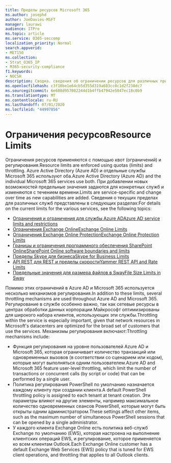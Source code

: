 ```yaml
---
title: Пределы ресурсов Microsoft 365
ms.author: josephd
author: JoeDavies-MSFT
manager: laurawi
audience: ITPro
ms.topic: article
ms.service: O365-seccomp
localization_priority: Normal
search.appverid:
- MET150
ms.collection:
- Strat_O365_IP
- M365-security-compliance
f1.keywords:
- NOCSH
description: Сводка. сведения об ограничении ресурсов для различных приложений в Microsoft 365.
ms.openlocfilehash: c3f10be1e64cb5d355d319a603cc0c1d2f238dc7
ms.sourcegitcommit: 6e608d957082244d1b4ffb47942e5847ec18c0b9
ms.translationtype: MT
ms.contentlocale: ru-RU
ms.lasthandoff: 07/01/2020
ms.locfileid: "44997856"
---
```

# <a name="resource-limits"></a><span data-ttu-id="fddcd-103">Ограничения ресурсов</span><span class="sxs-lookup"><span data-stu-id="fddcd-103">Resource Limits</span></span>

<span data-ttu-id="fddcd-104">Ограничения ресурсов применяются с помощью квот (ограничений) и регулирования.</span><span class="sxs-lookup"><span data-stu-id="fddcd-104">Resource limits are enforced using quotas (limits) and throttling.</span></span> <span data-ttu-id="fddcd-105">Azure Active Directory (Azure AD) и отдельные службы Microsoft 365 используют оба.</span><span class="sxs-lookup"><span data-stu-id="fddcd-105">Azure Active Directory (Azure AD) and the individual Microsoft 365 services use both.</span></span> <span data-ttu-id="fddcd-106">При добавлении новых возможностей предельные значения задаются для конкретных служб и изменяются с течением времени.</span><span class="sxs-lookup"><span data-stu-id="fddcd-106">Limits are service-specific and change over time as new capabilities are added.</span></span> <span data-ttu-id="fddcd-107">Сведения о текущих пределах для различных служб представлены в следующих разделах:</span><span class="sxs-lookup"><span data-stu-id="fddcd-107">For details on the current limits for the various services, see the following topics:</span></span>

- [<span data-ttu-id="fddcd-108">Ограничения и ограничения для службы Azure AD</span><span class="sxs-lookup"><span data-stu-id="fddcd-108">Azure AD service limits and restrictions</span></span>](https://docs.microsoft.com/azure/azure-resource-manager/management/azure-subscription-service-limits)
- [<span data-ttu-id="fddcd-109">Ограничения Exchange Online</span><span class="sxs-lookup"><span data-stu-id="fddcd-109">Exchange Online Limits</span></span>](https://technet.microsoft.com/library/exchange-online-limits.aspx)
- [<span data-ttu-id="fddcd-110">Ограничения Exchange Online Protection</span><span class="sxs-lookup"><span data-stu-id="fddcd-110">Exchange Online Protection Limits</span></span>](https://technet.microsoft.com/library/exchange-online-protection-limits.aspx)
- [<span data-ttu-id="fddcd-111">Границы и ограничения программного обеспечения SharePoint Online</span><span class="sxs-lookup"><span data-stu-id="fddcd-111">SharePoint Online software boundaries and limits</span></span>](https://support.office.com/article/SharePoint-Online-software-boundaries-and-limits-8F34FF47-B749-408B-ABC0-B605E1F6D498)
- [<span data-ttu-id="fddcd-112">Пределы Skype для бизнеса</span><span class="sxs-lookup"><span data-stu-id="fddcd-112">Skype for Business Limits</span></span>](https://technet.microsoft.com/library/skype-for-business-online-limits.aspx)
- [<span data-ttu-id="fddcd-113">API REST для REST и пределы скорости</span><span class="sxs-lookup"><span data-stu-id="fddcd-113">Yammer REST API and Rate Limits</span></span>](https://developer.yammer.com/docs/rest-api-rate-limits)
- [<span data-ttu-id="fddcd-114">Предельные значения для размера файлов в Sway</span><span class="sxs-lookup"><span data-stu-id="fddcd-114">File Size Limits in Sway</span></span>](https://support.office.com/article/File-size-limits-in-Sway-4db21bc6-b42b-499f-9272-66e089db109f)

<span data-ttu-id="fddcd-115">Помимо этих ограничений в Azure AD и Microsoft 365 используется несколько механизмов регулирования.</span><span class="sxs-lookup"><span data-stu-id="fddcd-115">In addition to these limits, several throttling mechanisms are used throughout Azure AD and Microsoft 365.</span></span> <span data-ttu-id="fddcd-116">Регулирование в службе особенно важно, так как сетевые ресурсы в центрах обработки данных корпорации Майкрософт оптимизированы для широкого набора клиентов, использующих эти службы.</span><span class="sxs-lookup"><span data-stu-id="fddcd-116">Throttling within the service is especially important, given that network resources in Microsoft's datacenters are optimized for the broad set of customers that use the services.</span></span> <span data-ttu-id="fddcd-117">Механизмы регулирования включают:</span><span class="sxs-lookup"><span data-stu-id="fddcd-117">Throttling mechanisms include:</span></span>

- <span data-ttu-id="fddcd-118">Функция регулирования на уровне пользователей Azure AD и Microsoft 365, которая ограничивает количество транзакций или одновременных вызовов (в соответствии со сценарием или кодом), которые могут выполняться одним пользователем.</span><span class="sxs-lookup"><span data-stu-id="fddcd-118">Azure AD and Microsoft 365 feature user-level throttling, which limit the number of transactions or concurrent calls (by script or code) that can be performed by a single user.</span></span>
- <span data-ttu-id="fddcd-119">Политика регулирования PowerShell по умолчанию назначается каждому клиенту при создании клиента.</span><span class="sxs-lookup"><span data-stu-id="fddcd-119">A default PowerShell throttling policy is assigned to each tenant at tenant creation.</span></span> <span data-ttu-id="fddcd-120">Эти параметры влияют на другие элементы, например максимальное количество одновременных сеансов PowerShell, которые могут быть открыты одним администратором.</span><span class="sxs-lookup"><span data-stu-id="fddcd-120">These settings affect other items, such as the maximum number of simultaneous PowerShell sessions that can be opened by a single administrator.</span></span>
- <span data-ttu-id="fddcd-121">У каждого клиента Exchange Online есть политика веб-служб Exchange по умолчанию (EWS), которая настроена на выполнение клиентских операций EWS, и регулирование, которое применяется ко всем клиентам Outlook.</span><span class="sxs-lookup"><span data-stu-id="fddcd-121">Each Exchange Online customer has a default Exchange Web Services (EWS) policy that is tuned for EWS client operations, and throttling that applies to all Outlook clients.</span></span>
